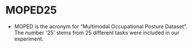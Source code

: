 # MOPED25
* MOPED is the acronym for “Multimodal Occupational Posture Dataset”. The number '25' stems from 25 different tasks were included in our experiment.
